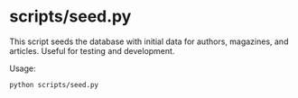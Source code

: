 # scripts/seed.py

This script seeds the database with initial data for authors, magazines, and articles.
Useful for testing and development.

Usage:
```bash
python scripts/seed.py
```
